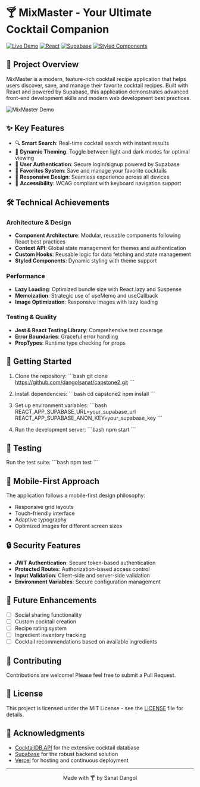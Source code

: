 # 🍸 MixMaster - Your Ultimate Cocktail Companion

[![Live Demo](https://img.shields.io/badge/demo-live-brightgreen)](https://capstone2-coral.vercel.app/)
[![React](https://img.shields.io/badge/React-18-blue)](https://reactjs.org/)
[![Supabase](https://img.shields.io/badge/Supabase-Database-green)](https://supabase.com/)
[![Styled Components](https://img.shields.io/badge/Styled-Components-pink)](https://styled-components.com/)

## 🌟 Project Overview

MixMaster is a modern, feature-rich cocktail recipe application that helps users discover, save, and manage their favorite cocktail recipes. Built with React and powered by Supabase, this application demonstrates advanced front-end development skills and modern web development best practices.

![MixMaster Demo](https://your-image-url.com/demo.gif)

## ✨ Key Features

- 🔍 **Smart Search**: Real-time cocktail search with instant results
- 🎨 **Dynamic Theming**: Toggle between light and dark modes for optimal viewing
- 🔐 **User Authentication**: Secure login/signup powered by Supabase
- 💾 **Favorites System**: Save and manage your favorite cocktails
- 📱 **Responsive Design**: Seamless experience across all devices
- 🎯 **Accessibility**: WCAG compliant with keyboard navigation support

## 🛠️ Technical Achievements

### Architecture & Design
- **Component Architecture**: Modular, reusable components following React best practices
- **Context API**: Global state management for themes and authentication
- **Custom Hooks**: Reusable logic for data fetching and state management
- **Styled Components**: Dynamic styling with theme support

### Performance
- **Lazy Loading**: Optimized bundle size with React.lazy and Suspense
- **Memoization**: Strategic use of useMemo and useCallback
- **Image Optimization**: Responsive images with lazy loading

### Testing & Quality
- **Jest & React Testing Library**: Comprehensive test coverage
- **Error Boundaries**: Graceful error handling
- **PropTypes**: Runtime type checking for props

## 🚀 Getting Started

1. Clone the repository:
\`\`\`bash
git clone https://github.com/dangolsanat/capstone2.git
\`\`\`

2. Install dependencies:
\`\`\`bash
cd capstone2
npm install
\`\`\`

3. Set up environment variables:
\`\`\`bash
REACT_APP_SUPABASE_URL=your_supabase_url
REACT_APP_SUPABASE_ANON_KEY=your_supabase_key
\`\`\`

4. Run the development server:
\`\`\`bash
npm start
\`\`\`

## 🧪 Testing

Run the test suite:
\`\`\`bash
npm test
\`\`\`

## 📱 Mobile-First Approach

The application follows a mobile-first design philosophy:
- Responsive grid layouts
- Touch-friendly interface
- Adaptive typography
- Optimized images for different screen sizes

## 🔒 Security Features

- **JWT Authentication**: Secure token-based authentication
- **Protected Routes**: Authorization-based access control
- **Input Validation**: Client-side and server-side validation
- **Environment Variables**: Secure configuration management

## 🎯 Future Enhancements

- [ ] Social sharing functionality
- [ ] Custom cocktail creation
- [ ] Recipe rating system
- [ ] Ingredient inventory tracking
- [ ] Cocktail recommendations based on available ingredients

## 🤝 Contributing

Contributions are welcome! Please feel free to submit a Pull Request.

## 📄 License

This project is licensed under the MIT License - see the [LICENSE](LICENSE) file for details.

## 🙏 Acknowledgments

- [CocktailDB API](https://www.thecocktaildb.com/) for the extensive cocktail database
- [Supabase](https://supabase.com/) for the robust backend solution
- [Vercel](https://vercel.com/) for hosting and continuous deployment

---

<div align="center">
Made with 🍸 by Sanat Dangol
</div>
